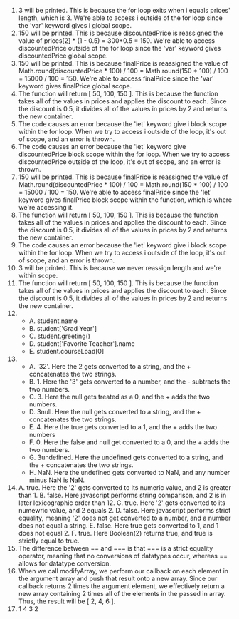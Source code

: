 1. 3 will be printed. This is because the for loop exits when i equals prices' length, which is 3. We're able to access i outside of the for loop since the 'var' keyword gives i global scope.
2. 150 will be printed. This is because discountedPrice is reassigned the value of prices[2] * (1 - 0.5) = 300*0.5 = 150. We're able to access discountedPrice outside of the for loop since the 'var' keyword gives discountedPrice global scope.
3. 150 will be printed. This is because finalPrice is reassigned the value of Math.round(discountedPrice * 100) / 100 = Math.round(150 * 100) / 100 = 15000 / 100 = 150. We're able to access finalPrice since the 'var' keyword gives finalPrice global scope.
4. The function will return [ 50, 100, 150 ]. This is because the function takes all of the values in prices and applies the discount to each. Since the discount is 0.5, it divides all of the values in prices by 2 and returns the new container.
5. The code causes an error because the 'let' keyword give i block scope within the for loop. When we try to access i outside of the loop, it's out of scope, and an error is thrown.
6. The code causes an error because the 'let' keyword give discountedPrice block scope within the for loop. When we try to access discountedPrice outside of the loop, it's out of scope, and an error is thrown.
7. 150 will be printed. This is because finalPrice is reassigned the value of Math.round(discountedPrice * 100) / 100 = Math.round(150 * 100) / 100 = 15000 / 100 = 150. We're able to access finalPrice since the 'let' keyword gives finalPrice block scope within the function, which is where we're accessing it.
8. The function will return [ 50, 100, 150 ]. This is because the function takes all of the values in prices and applies the discount to each. Since the discount is 0.5, it divides all of the values in prices by 2 and returns the new container.
9. The code causes an error because the 'let' keyword give i block scope within the for loop. When we try to access i outside of the loop, it's out of scope, and an error is thrown.
10. 3 will be printed. This is because we never reassign length and we're within scope.
11. The function will return [ 50, 100, 150 ]. This is because the function takes all of the values in prices and applies the discount to each. Since the discount is 0.5, it divides all of the values in prices by 2 and returns the new container.
12. 
    - A. student.name
    - B. student['Grad Year']
    - C. student.greeting()
    - D. student['Favorite Teacher'].name
    - E. student.courseLoad[0]
13. 
    - A. '32'. Here the 2 gets converted to a string, and the + concatenates the two strings.
    - B. 1. Here the '3' gets converted to a number, and the - subtracts the two numbers.
    - C. 3. Here the null gets treated as a 0, and the + adds the two numbers.
    - D. 3null. Here the null gets converted to a string, and the + concatenates the two strings.
    - E. 4. Here the true gets converted to a 1, and the + adds the two numbers
    - F. 0. Here the false and null get converted to a 0, and the + adds the two numbers.
    - G. 3undefined. Here the undefined gets converted to a string, and the + concatenates the two strings.
    - H. NaN. Here the undefined gets converted to NaN, and any number minus NaN is NaN.
14. 
    A. true. Here the '2' gets converted to its numeric value, and 2 is greater than 1.
    B. false. Here javascript performs string comparison, and 2 is in later lexicographic order than 12.
    C. true. Here '2' gets converted to its numewric value, and 2 equals 2.
    D. false. Here javascript performs strict equality, meaning '2' does not get converted to a number, and a number does not equal a string.
    E. false. Here true gets converted to 1, and 1 does not equal 2.
    F. true. Here Boolean(2) returns true, and true is strictly equal to true.
15. The difference between == and === is that === is a strict equality operator, meaning that no conversions of datatypes occur, whereas == allows for datatype conversion.
17. When we call modifyArray, we perform our callback on each element in the argument array and push that result onto a new array. Since our callback returns 2 times the argument element, we effectively return a new array containing 2 times all of the elements in the passed in array. Thus, the result will be [ 2, 4, 6 ].
19. 1
    4
    3
    2
